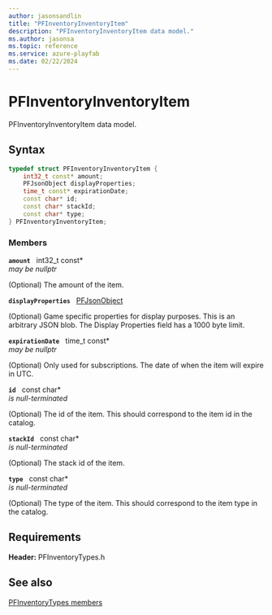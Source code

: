 ```yaml
---
author: jasonsandlin
title: "PFInventoryInventoryItem"
description: "PFInventoryInventoryItem data model."
ms.author: jasonsa
ms.topic: reference
ms.service: azure-playfab
ms.date: 02/22/2024
---
```


# PFInventoryInventoryItem  

PFInventoryInventoryItem data model.  

## Syntax  
  
```cpp
typedef struct PFInventoryInventoryItem {  
    int32_t const* amount;  
    PFJsonObject displayProperties;  
    time_t const* expirationDate;  
    const char* id;  
    const char* stackId;  
    const char* type;  
} PFInventoryInventoryItem;  
```
  
### Members  
  
**`amount`** &nbsp; int32_t const*  
*may be nullptr*  
  
(Optional) The amount of the item.
  
**`displayProperties`** &nbsp; [PFJsonObject](../../pftypes/structs/pfjsonobject.md)  
  
(Optional) Game specific properties for display purposes. This is an arbitrary JSON blob. The Display Properties field has a 1000 byte limit.
  
**`expirationDate`** &nbsp; time_t const*  
*may be nullptr*  
  
(Optional) Only used for subscriptions. The date of when the item will expire in UTC.
  
**`id`** &nbsp; const char*  
*is null-terminated*  
  
(Optional) The id of the item. This should correspond to the item id in the catalog.
  
**`stackId`** &nbsp; const char*  
*is null-terminated*  
  
(Optional) The stack id of the item.
  
**`type`** &nbsp; const char*  
*is null-terminated*  
  
(Optional) The type of the item. This should correspond to the item type in the catalog.
  
  
## Requirements  
  
**Header:** PFInventoryTypes.h
  
## See also  
[PFInventoryTypes members](../pfinventorytypes_members.md)  

  
  
